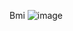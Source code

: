 Bmi
![image](https://github.com/etsuamb/Small-flutter-projects/assets/150803173/5bd05b65-7312-4358-8d2b-82dff4ea28d0)
